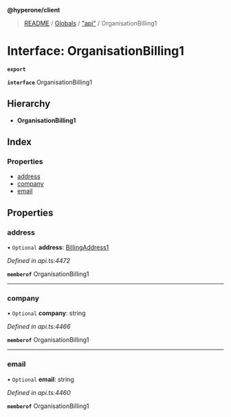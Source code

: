 **@hyperone/client**

> [README](../README.md) / [Globals](../globals.md) / ["api"](../modules/_api_.md) / OrganisationBilling1

# Interface: OrganisationBilling1

**`export`** 

**`interface`** OrganisationBilling1

## Hierarchy

* **OrganisationBilling1**

## Index

### Properties

* [address](_api_.organisationbilling1.md#address)
* [company](_api_.organisationbilling1.md#company)
* [email](_api_.organisationbilling1.md#email)

## Properties

### address

• `Optional` **address**: [BillingAddress1](_api_.billingaddress1.md)

*Defined in api.ts:4472*

**`memberof`** OrganisationBilling1

___

### company

• `Optional` **company**: string

*Defined in api.ts:4466*

**`memberof`** OrganisationBilling1

___

### email

• `Optional` **email**: string

*Defined in api.ts:4460*

**`memberof`** OrganisationBilling1
